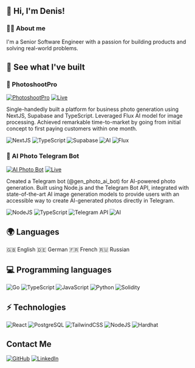 ## 👋 Hi, I'm Denis!

### 👨‍💻 About me

I'm a Senior Software Engineer with a passion for building products and solving real-world problems.

## 🚀 See what I've built

### 📸 PhotoshootPro

[![PhotoshootPro](https://img.shields.io/badge/PhotoshootPro-000000?style=for-the-badge&logo=https://www.getphotoshootpro.com/logo.svg)](https://photoshootpro.com)
[![Live](https://img.shields.io/badge/Live-success?style=for-the-badge)](https://photoshootpro.com)

Single-handedly built a platform for business photo generation using NextJS, Supabase and TypeScript. Leveraged Flux AI model for image processing. Achieved remarkable time-to-market by going from initial concept to first paying customers within one month.

![NextJS](https://img.shields.io/badge/Next.js-000000?style=for-the-badge&logo=next.js&logoColor=white)
![TypeScript](https://img.shields.io/badge/TypeScript-007ACC?style=for-the-badge&logo=typescript&logoColor=white)
![Supabase](https://img.shields.io/badge/Supabase-3ECF8E?style=for-the-badge&logo=supabase&logoColor=white)
![AI](https://img.shields.io/badge/AI-FF6B6B?style=for-the-badge&logo=ai&logoColor=white)
![Flux](https://img.shields.io/badge/Flux-61DAFB?style=for-the-badge)

### 🤖 AI Photo Telegram Bot

[![AI Photo Bot](https://img.shields.io/badge/Telegram_Bot-26A5E4?style=for-the-badge&logo=telegram&logoColor=white)](https://t.me/gen_photo_ai_bot)
[![Live](https://img.shields.io/badge/Live-success?style=for-the-badge)](https://t.me/gen_photo_ai_bot)

Created a Telegram bot (@gen_photo_ai_bot) for AI-powered photo generation. Built using Node.js and the Telegram Bot API, integrated with state-of-the-art AI image generation models to provide users with an accessible way to create AI-generated photos directly in Telegram.

![NodeJS](https://img.shields.io/badge/Node.js-43853D?style=for-the-badge&logo=node.js&logoColor=white)
![TypeScript](https://img.shields.io/badge/TypeScript-007ACC?style=for-the-badge&logo=typescript&logoColor=white)
![Telegram API](https://img.shields.io/badge/Telegram_API-26A5E4?style=for-the-badge&logo=telegram&logoColor=white)
![AI](https://img.shields.io/badge/AI-FF6B6B?style=for-the-badge&logo=ai&logoColor=white)

## 🌍 Languages

🇬🇧 English
🇩🇪 German
🇫🇷 French
🇷🇺 Russian

## 💻 Programming languages

![Go](https://img.shields.io/badge/Go-00ADD8?style=for-the-badge&logo=go&logoColor=white)
![TypeScript](https://img.shields.io/badge/TypeScript-007ACC?style=for-the-badge&logo=typescript&logoColor=white)
![JavaScript](https://img.shields.io/badge/JavaScript-F7DF1E?style=for-the-badge&logo=javascript&logoColor=black)
![Python](https://img.shields.io/badge/Python-3776AB?style=for-the-badge&logo=python&logoColor=white)
![Solidity](https://img.shields.io/badge/Solidity-363636?style=for-the-badge&logo=solidity&logoColor=white)

## ⚡ Technologies

![React](https://img.shields.io/badge/React-20232A?style=for-the-badge&logo=react&logoColor=61DAFB)
![PostgreSQL](https://img.shields.io/badge/PostgreSQL-316192?style=for-the-badge&logo=postgresql&logoColor=white)
![TailwindCSS](https://img.shields.io/badge/Tailwind_CSS-38B2AC?style=for-the-badge&logo=tailwind-css&logoColor=white)
![NodeJS](https://img.shields.io/badge/Node.js-43853D?style=for-the-badge&logo=node.js&logoColor=white)
![Hardhat](https://img.shields.io/badge/Hardhat-F0B90B?style=for-the-badge&logo=hardhat&logoColor=white)

## Contact Me

[![GitHub](https://img.shields.io/badge/GitHub-100000?style=for-the-badge&logo=github&logoColor=white)](https://github.com/deniurchak)
[![LinkedIn](https://img.shields.io/badge/LinkedIn-0077B5?style=for-the-badge&logo=linkedin&logoColor=white)](https://www.linkedin.com/in/denis-yurchak/)
